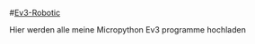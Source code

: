 [Ev3Docs]:(https://pybricks.com/ev3-micropython/hubs.html#)
#[Ev3-Robotic][Ev3Docs]

Hier werden alle meine Micropython Ev3 programme hochladen

